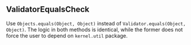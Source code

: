 ## ValidatorEqualsCheck

Use `Objects.equals(Object, Object)` instead of `Validator.equals(Object, Object)`.
The logic in both methods is identical, while the former does not force the user
to depend on `kernel.util` package.